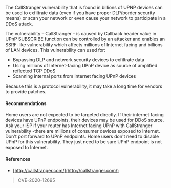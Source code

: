The CallStranger vulnerability that is found in billions of UPNP devices can be used to exfiltrate data (even if you have proper DLP/border security means) or scan 
your network or even cause your network to participate in a DDoS attack.

The vulnerability – CallStranger – is caused by Callback header value in UPnP SUBSCRIBE function can be controlled by an attacker and enables an SSRF-like vulnerability 
which affects millions of Internet facing and billions of LAN devices. This vulnerability can used for:

- Bypassing DLP and network security devices to exfiltrate data
- Using millions of Internet-facing UPnP device as source of amplified reflected TCP DDoS
- Scanning internal ports from Internet facing UPnP devices

Because this is a protocol vulnerability, it may take a long time for vendors to provide patches.

#### Recommendations

Home users are not expected to be targeted directly. If their internet facing devices have UPnP endpoints, their devices may be used for DDoS source. 
Ask your ISP if your router has Internet facing UPnP with CallStranger vulnerability -there are millions of consumer devices exposed to Internet. 
Don't port forward to UPnP endpoints. Home users don't need to disable UPnP for this vulnerability. They just need to be sure UPnP endpoint is not exposed to Internet.

#### References

* [http://callstranger.com/](http://callstranger.com/)

> CVE-2020-12695

